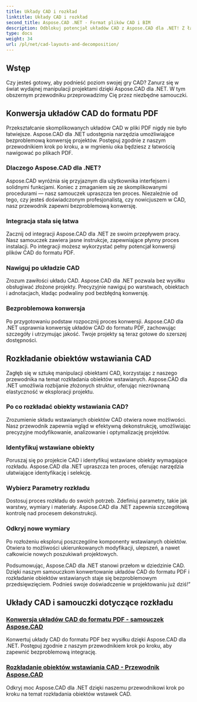 ```yaml
---
title: Układy CAD i rozkład
linktitle: Układy CAD i rozkład
second_title: Aspose.CAD .NET - Format plików CAD i BIM
description: Odblokuj potencjał układów CAD z Aspose.CAD dla .NET! Z łatwością konwertuj projekty do formatu PDF, korzystając z naszego przewodnika. Bez wysiłku opanuj rozkład wstawianych obiektów.
type: docs
weight: 34
url: /pl/net/cad-layouts-and-decomposition/
---
```




## Wstęp

Czy jesteś gotowy, aby podnieść poziom swojej gry CAD? Zanurz się w świat wydajnej manipulacji projektami dzięki Aspose.CAD dla .NET. W tym obszernym przewodniku przeprowadzimy Cię przez niezbędne samouczki.
## Konwersja układów CAD do formatu PDF

Przekształcanie skomplikowanych układów CAD w pliki PDF nigdy nie było łatwiejsze. Aspose.CAD dla .NET udostępnia narzędzia umożliwiające bezproblemową konwersję projektów. Postępuj zgodnie z naszym przewodnikiem krok po kroku, a w mgnieniu oka będziesz z łatwością nawigować po plikach PDF.

### Dlaczego Aspose.CAD dla .NET?

Aspose.CAD wyróżnia się przyjaznym dla użytkownika interfejsem i solidnymi funkcjami. Koniec z zmaganiem się ze skomplikowanymi procedurami — nasz samouczek upraszcza ten proces. Niezależnie od tego, czy jesteś doświadczonym profesjonalistą, czy nowicjuszem w CAD, nasz przewodnik zapewni bezproblemową konwersję.

### Integracja stała się łatwa

Zacznij od integracji Aspose.CAD dla .NET ze swoim przepływem pracy. Nasz samouczek zawiera jasne instrukcje, zapewniające płynny proces instalacji. Po integracji możesz wykorzystać pełny potencjał konwersji plików CAD do formatu PDF.

### Nawiguj po układzie CAD

Zrozum zawiłości układu CAD. Aspose.CAD dla .NET pozwala bez wysiłku obsługiwać złożone projekty. Precyzyjnie nawiguj po warstwach, obiektach i adnotacjach, kładąc podwaliny pod bezbłędną konwersję.

### Bezproblemowa konwersja

Po przygotowaniu podstaw rozpocznij proces konwersji. Aspose.CAD dla .NET usprawnia konwersję układów CAD do formatu PDF, zachowując szczegóły i utrzymując jakość. Twoje projekty są teraz gotowe do szerszej dostępności.

## Rozkładanie obiektów wstawiania CAD

Zagłęb się w sztukę manipulacji obiektami CAD, korzystając z naszego przewodnika na temat rozkładania obiektów wstawianych. Aspose.CAD dla .NET umożliwia rozbijanie złożonych struktur, oferując niezrównaną elastyczność w eksploracji projektu.

### Po co rozkładać obiekty wstawiania CAD?

Zrozumienie składu wstawianych obiektów CAD otwiera nowe możliwości. Nasz przewodnik zapewnia wgląd w efektywną dekonstrukcję, umożliwiając precyzyjne modyfikowanie, analizowanie i optymalizację projektów.

### Identyfikuj wstawiane obiekty

Poruszaj się po projekcie CAD i identyfikuj wstawiane obiekty wymagające rozkładu. Aspose.CAD dla .NET upraszcza ten proces, oferując narzędzia ułatwiające identyfikację i selekcję.

### Wybierz Parametry rozkładu

Dostosuj proces rozkładu do swoich potrzeb. Zdefiniuj parametry, takie jak warstwy, wymiary i materiały. Aspose.CAD dla .NET zapewnia szczegółową kontrolę nad procesem dekonstrukcji.

### Odkryj nowe wymiary

Po rozłożeniu eksploruj poszczególne komponenty wstawianych obiektów. Otwiera to możliwości ukierunkowanych modyfikacji, ulepszeń, a nawet całkowicie nowych poszukiwań projektowych.

Podsumowując, Aspose.CAD dla .NET stanowi przełom w dziedzinie CAD. Dzięki naszym samouczkom konwertowanie układów CAD do formatu PDF i rozkładanie obiektów wstawianych staje się bezproblemowym przedsięwzięciem. Podnieś swoje doświadczenie w projektowaniu już dziś!”
## Układy CAD i samouczki dotyczące rozkładu
### [Konwersja układów CAD do formatu PDF - samouczek Aspose.CAD](./converting-cad-layouts-to-pdf/)
Konwertuj układy CAD do formatu PDF bez wysiłku dzięki Aspose.CAD dla .NET. Postępuj zgodnie z naszym przewodnikiem krok po kroku, aby zapewnić bezproblemową integrację.
### [Rozkładanie obiektów wstawiania CAD - Przewodnik Aspose.CAD](./decomposing-cad-insert-objects/)
Odkryj moc Aspose.CAD dla .NET dzięki naszemu przewodnikowi krok po kroku na temat rozkładania obiektów wstawek CAD.